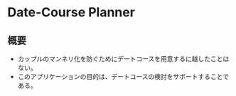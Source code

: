 # Date-Course Planner

## 概要

- カップルのマンネリ化を防ぐためにデートコースを用意するに越したことはない。
- このアプリケーションの目的は、デートコースの検討をサポートすることである。
